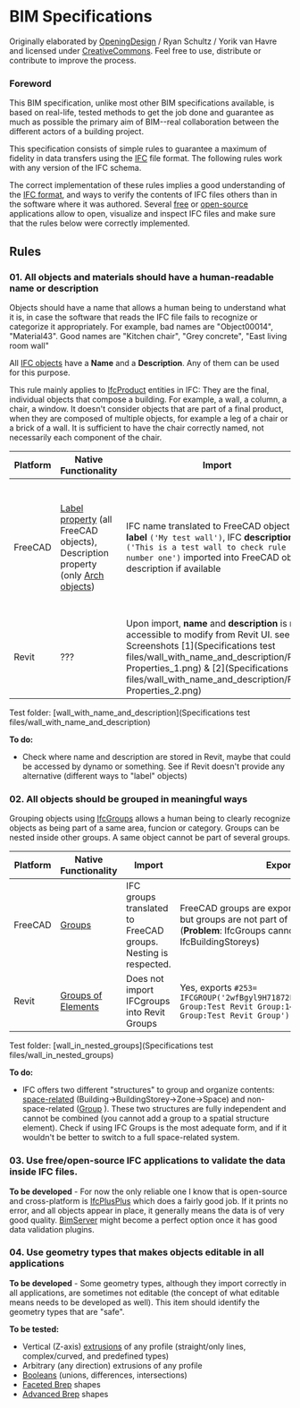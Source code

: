 # BIM Specifications

Originally elaborated by [OpeningDesign](http://www.openingdesign.com) / Ryan Schultz / Yorik van Havre and licensed under [CreativeCommons](http://creativecommons.org/licenses/by/4.0/). Feel free to use, distribute or contribute to improve the process.

### Foreword

This BIM specification, unlike most other BIM specifications available, is based on real-life, tested methods to get the job done and guarantee as much as possible the primary aim of BIM--real collaboration between the different actors of a building project.

This specification consists of simple rules to guarantee a maximum of fidelity in data transfers using the [IFC](https://en.wikipedia.org/wiki/Industry_Foundation_Classes) file format. The following rules work with any version of the IFC schema.

The correct implementation of these rules implies a good understanding of the [IFC format](http://www.buildingsmart-tech.org/ifc/IFC4x1/html/), and ways to verify the contents of IFC files others than in the software where it was authored. Several [free](http://www.ifcwiki.org/index.php/Open_Source) or [open-source](http://www.ifcwiki.org/index.php/Open_Source) applications allow to open, visualize and inspect IFC files and make sure that the rules below were correctly implemented.

## Rules

### 01. All objects and materials should have a human-readable name or description

Objects should have a name that allows a human being to understand what it is, in case the software that reads the IFC file fails to recognize or categorize it appropriately. For example, bad names are "Object00014", "Material43". Good names are "Kitchen chair", "Grey concrete", "East living room wall"

All [IFC objects](http://www.buildingsmart-tech.org/ifc/IFC4x1/html/schema/ifckernel/lexical/ifcroot.htm) have a **Name** and a **Description**. Any of them can be used for this purpose.

This rule mainly applies to [IfcProduct](http://www.buildingsmart-tech.org/ifc/IFC4x1/html/schema/ifckernel/lexical/ifcproduct.htm) entities in IFC: They are the final, individual objects that compose a building. For example, a wall, a column, a chair, a window. It doesn't consider objects that are part of a final product, when they are composed of multiple objects, for example a leg of a chair or a brick of a wall. It is sufficient to have the chair correctly named, not necessarily each component of the chair.

| Platform                 |Native Functionality| Import | Export |
| ------------------------ | ------ | ------ | ------ |
| FreeCAD                  |[Label property](http://www.freecadweb.org/wiki/index.php?title=Property_editor) (all FreeCAD objects), Description property (only [Arch objects](http://www.freecadweb.org/wiki/index.php?title=Arch_Module))| IFC name translated to FreeCAD object **label** ```('My test wall')```, IFC **description** ```('This is a test wall to check rule number one')``` imported into FreeCAD object description if available | FreeCAD object label exported as IFC name, FreeCAD object description, if present, exported as IFC description |
| Revit                    |???|Upon import, **name** and **description** is not accessible to modify from Revit UI. see Screenshots [1](Specifications test files/wall_with_name_and_description/Revit Properties_1.png) & [2](Specifications test files/wall_with_name_and_description/Revit Properties_2.png)      |  **Name** and **description** exports out correctly.      |

Test folder: [wall_with_name_and_description](Specifications test files/wall_with_name_and_description)

**To do:**

* Check where name and description are stored in Revit, maybe that could be accessed by dynamo or something. See if Revit doesn't provide any alternative (different ways to "label" objects)

### 02. All objects should be grouped in meaningful ways

Grouping objects using [IfcGroups](http://www.buildingsmart-tech.org/ifc/IFC4x1/html/schema/ifckernel/lexical/ifcgroup.htm) allows a human being to clearly recognize objects as being part of a same area, funcion or category. Groups can be nested inside other groups. A same object cannot be part of several groups.

| Platform                  |Native Functionality| Import | Export |
| ------------------------ | ------ | ------ | ------ |
| FreeCAD                  |[Groups](http://www.freecadweb.org/wiki/index.php?title=Group)| IFC groups translated to FreeCAD groups. Nesting is respected. | FreeCAD groups are exported to IFC groups, but groups are not part of IfcBuildingStoreys (**Problem**: IfcGroups cannot be nested into IfcBuildingStoreys) |
| Revit                    |[Groups of Elements](https://knowledge.autodesk.com/support/revit-products/learn-explore/caas/CloudHelp/cloudhelp/2016/ENU/Revit-Model/files/GUID-52612B0F-43AA-47AF-A76C-BB0E3DD24E34-htm.html)|   Does not import IFCgroups into Revit Groups     |  Yes, exports ```#253= IFCGROUP('2wfBgyl9H71872FVeaZPs0',#41,'Model Group:Test Revit Group:149951',$,'Model Group:Test Revit Group');``` |

Test folder: [wall_in_nested_groups](Specifications test files/wall_in_nested_groups)

**To do:**

* IFC offers two different "structures" to group and organize contents: [space-related](http://www.buildingsmart-tech.org/ifc/IFC4x1/html/schema/ifcproductextension/lexical/ifcrelcontainedinspatialstructure.htm) (Building->BuildingStorey->Zone->Space) and non-space-related ([Group](http://www.buildingsmart-tech.org/ifc/IFC4x1/html/schema/ifckernel/lexical/ifcgroup.htm) ). These two structures are fully independent and cannot be combined (you cannot add a group to a spatial structure element). Check if using IFC Groups is the most adequate form, and if it wouldn't be better to switch to a full space-related system.

### 03. Use free/open-source IFC applications to validate the data inside IFC files.

**To be developed** - For now the only reliable one I know that is open-source and cross-platform is [IfcPlusPlus](http://www.ifcplusplus.com/) which does a fairly good job. If it prints no error, and all objects appear in place, it generally means the data is of very good quality. [BimServer](http://bimserver.org/) might become a perfect option once it has good data validation plugins.

### 04. Use geometry types that makes objects editable in all applications

**To be developed** - Some geometry types, although they import correctly in all applications, are sometimes not editable (the concept of what editable means needs to be developed as well). This item should identify the geometry types that are "safe".

**To be tested:**

* Vertical (Z-axis) [extrusions](http://www.buildingsmart-tech.org/ifc/IFC4/final/html/schema/ifcgeometricmodelresource/lexical/ifcextrudedareasolid.htm) of any profile (straight/only lines, complex/curved, and predefined types)
* Arbitrary (any direction) extrusions of any profile
* [Booleans](http://www.buildingsmart-tech.org/ifc/IFC4/final/html/schema/ifcgeometricmodelresource/lexical/ifcbooleanresult.htm) (unions, differences, intersections)
* [Faceted Brep](http://www.buildingsmart-tech.org/ifc/IFC4/final/html/schema/ifcgeometricmodelresource/lexical/ifcfacetedbrep.htm) shapes
* [Advanced Brep](http://www.buildingsmart-tech.org/ifc/IFC4/final/html/schema/ifcgeometricmodelresource/lexical/ifcadvancedbrep.htm) shapes
